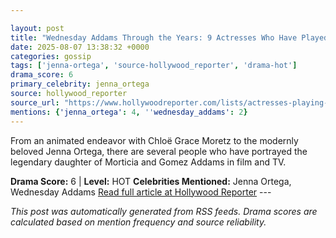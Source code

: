 ```yaml
---

layout: post
title: "Wednesday Addams Through the Years: 9 Actresses Who Have Played the Iconic Character"
date: 2025-08-07 13:38:32 +0000
categories: gossip
tags: ['jenna-ortega', 'source-hollywood_reporter', 'drama-hot']
drama_score: 6
primary_celebrity: jenna_ortega
source: hollywood_reporter
source_url: "https://www.hollywoodreporter.com/lists/actresses-playing-wednesday-addams-film-tv-shows/"
mentions: {'jenna_ortega': 4, ''wednesday_addams': 2}
---
```


From an animated endeavor with Chloë Grace Moretz to the modernly beloved Jenna Ortega, there are several people who have portrayed the legendary daughter of Morticia and Gomez Addams in film and TV.

**Drama Score:** 6 | **Level:** HOT **Celebrities Mentioned:** Jenna Ortega, Wednesday Addams [Read full article at Hollywood Reporter](https://www.hollywoodreporter.com/lists/actresses-playing-wednesday-addams-film-tv-shows/) --- 

*This post was automatically generated from RSS feeds. Drama scores are calculated based on mention frequency and source reliability.*